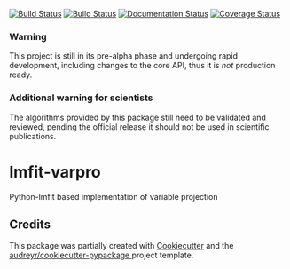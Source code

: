 [![Build Status](https://travis-ci.org/glotaran/lmfit-varpro.svg?branch=master)](https://travis-ci.org/glotaran/lmfit-varpro)
[![Build Status](https://ci.appveyor.com/api/projects/status/github/glotaran/lmfit-varpro?branch=master&svg=true)](https://ci.appveyor.com/project/jsnel/lmfit-varpro?branch=master)
[![Documentation Status](https://readthedocs.org/projects/lmfit-varpro/badge/?version=latest)](https://lmfit-varpro.readthedocs.io/en/latest/?badge=latest)
[![Coverage Status](https://coveralls.io/repos/github/glotaran/lmfit-varpro/badge.svg?branch=master)](https://coveralls.io/github/glotaran/lmfit-varpro?branch=master)

### Warning
This project is still in its pre-alpha phase and undergoing rapid development,
including changes to the core API, thus it is *not* production ready.
### Additional warning for scientists
The algorithms provided by this package still need to be validated and reviewed,
pending the official release it should not be used in scientific publications.

# lmfit-varpro
Python-lmfit based implementation of variable projection

## Credits

This package was partially created with [Cookiecutter](https://github.com/audreyr/cookiecutter) and
the [audreyr/cookiecutter-pypackage ](https://github.com/audreyr/cookiecutter-pypackage) project template.
